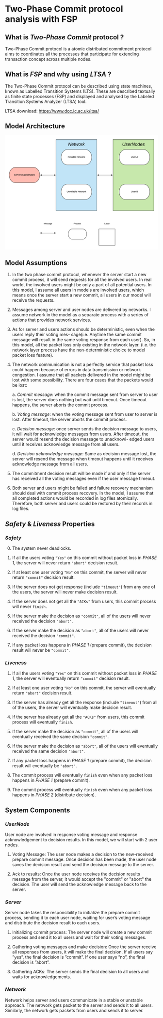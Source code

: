 # Two-Phase Commit protocol analysis with FSP

## What is <em>Two-Phase Commit</em> protocol ? 

Two-Phase Commit protocol is a atomic distributed commitment protocol aims to coordinates all the processes that participate for extending transaction concept across multiple nodes.

## What is <em>FSP</em> and why using <em>LTSA</em> ?

The Two-Phase Commit protocol can be described using state machines, known as Labelled Transition Systems (LTS). These are described textually as finite state processes (FSP) and displayed and analysed by the Labeled Transition Systems Analyzer (LTSA) tool.

LTSA download: https://www.doc.ic.ac.uk/ltsa/

## Model Architecture
![Two-Phase Commit](documentation/Two-Phase%20Commit%20Diagram.png)

## Model Assumptions

1. In the two phase commit protocol, whenever the server start a new commit process, it will send requests for all the involved users. In real world, the involved users might be only a part of all potential users. In this model, I assume all users in models are involved users, which means once the server start a new commit, all users in our model will receive the requests.

2. Messages among server and user nodes are delivered by networks. I assume network in the model as a separate process with a series of actions that provides network services.

3. As for server and users actions should be deterministic, even when the users reply their voting mes- sage(i.e. Anytime the same commit message will result in the same voting response from each user). So, in this model, all the packet loss only existing in the network layer. (i.e. the network layer process have the non-deterministic choice to model packet loss feature).

4. The network communication is not a perfectly service that packet loss could happen because of errors in data transmission or network congestion. I assume that all packets delivered in the model might be lost with some possibility. There are four cases that the packets would be lost:

    a. *Commit message*: when the commit message sent from server to user is lost, the server does nothing but wait until timeout. Once timeout happens, the server aborts the commit process.

    b. *Voting message*: when the voting message sent from user to server is lost. After timeout, the server aborts the commit process.

    c. *Decision message*: once server sends the decision message to users, it will wait for acknowledge messages from users. After timeout, the server would resend the decision message to unacknowl- edged users until it receives acknowledge message from all users.

    d. *Decision acknowledge message*: Same as decision message lost, the server will resend the message when timeout happens until it receives acknowledge message from all users.

5. The commitment decision result will be made if and only if the server has received all the voting messages even if the user message timeout.


6. Both server and users might be failed and failure recovery mechanism should deal with commit process recovery. In the model, I assume that all completed actions would be recorded in log files atomically. Therefore, both server and users could be restored by their records in log files.


## *Safety* & *Liveness* Properties

### *Safety*

0. The system never deadlocks.
   
1. If all the users voting `"Yes"` on this commit without packet loss in *PHASE 1*, the server will never return `"abort"` decision result.

2. If at least one user voting `"No"` on this commit, the server will never return `"commit"` decision result.

3. If the server does not get response (include `"timeout"`) from any one of the users, the server will never make decision result.

4. If the server does not get all the `"ACKs"` from users, this commit process will never `finish`.

5. If the server make the decision as `"commit"`, all of the users will never received the decision `"abort"`.

6. If the server make the decision as `"abort"`, all of the users will never received the decision `"commit"`.

7. If any packet loss happens in *PHASE 1* (prepare commit), the decision result will never be `"commit"`.


### *Liveness* 

1. If all the users voting `"Yes"` on this commit without packet loss in *PHASE 1*, the server will eventually return `"commit"` decision result.

2. If at least one user voting `"No"` on this commit, the server will eventually return `"abort"` decision result.

3. If the server has already get all the response (include `"timeout"`) from all of the users, the server will eventually make decision result.

4. If the server has already get all the `"ACKs"` from users, this commit process will eventually `finish`.

5. If the server make the decision as `"commit"`, all of the users will eventually received the same decision `"commit"`.

6. If the server make the decision as `"abort"`, all of the users will eventually received the same decision `"abort"`.

7. If any packet loss happens in *PHASE 1* (prepare commit), the decision result will eventually be `"abort"`.

8. The commit process will eventually `finish` even when any packet loss happens in *PHASE 1* (prepare commit).

9.  The commit process will eventually `finish` even when any packet loss happens in *PHASE 2* (distribute decision).

## System Components

### *UserNode*
User node are involved in response voting message and response acknowledgement to decision results. In this model, we will start with 2 user nodes.

1. Voting Message: The user node makes a decision to the new-received prepare commit message. Once decision has been made, the user node saves the decision result and send the decision message to the server.

2. Ack to results: Once the user node receives the decision results message from the server, it would accept the "commit" or "abort" the decision. The user will send the acknowledge message back to the server.


### *Server*
Server node takes the responsibility to initialize the prepare commit process, sending it to each user node, waiting for user’s voting message and distribute the decision result to each users.

1. Initializing commit process: The server node will create a new commit process and send it to all users and wait for their voting messages.

2. Gathering voting messages and make decision: Once the server receive all responses from users, it will make the final decision. If all users say ”yes”, the final decision is ”commit”. If one user says ”no”, the final decision is ”abort”. 

3. Gathering ACKs: The server sends the final decision to all users and waits for acknowledgements.


### *Network*
Network helps server and users communicate in a stable or unstable approach. The network gets packet to the server and sends it to all users. Similarly, the network gets packets from users and sends it to server.